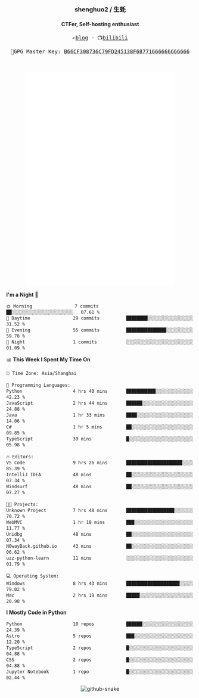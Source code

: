 <h3 align="center"> shenghuo2 / 生蚝 </h3>
<h4 align="center" >CTFer, Self-hosting enthusiast</h3>


<p align="center">
  <samp>
    ✍️<a href="https://blog.shenghuo2.top/">blog</a> -
    📺<a href="https://space.bilibili.com/85894935">bilibili</a>
  </samp>
</p>
<p align="center">
  <samp>
     🔐GPG Master Key: <a align="center" href="https://github.com/shenghuo2.gpg">B66CF308736C79FD245138F68771666666666666</a>
  </samp>
</p>
<br>
<p align="center">
  <a href="https://github.com/shenghuo2">
    <img width="400" align="top" src="https://github.com/shenghuo2/shenghuo2/blob/main/metrics.left.svg" />
  </a>
  <a href="https://github.com/shenghuo2">
    <img width="400" align="top" src="https://github.com/shenghuo2/shenghuo2/blob/main/metrics.right.svg" />
  </a>
</p>


<!--START_SECTION:waka-->
**I'm a Night 🦉** 

```text
🌞 Morning                7 commits           ██░░░░░░░░░░░░░░░░░░░░░░░   07.61 % 
🌆 Daytime                29 commits          ████████░░░░░░░░░░░░░░░░░   31.52 % 
🌃 Evening                55 commits          ███████████████░░░░░░░░░░   59.78 % 
🌙 Night                  1 commits           ░░░░░░░░░░░░░░░░░░░░░░░░░   01.09 % 
```


📊 **This Week I Spent My Time On** 

```text
🕑︎ Time Zone: Asia/Shanghai

💬 Programming Languages: 
Python                   4 hrs 40 mins       ███████████░░░░░░░░░░░░░░   42.23 % 
JavaScript               2 hrs 44 mins       ██████░░░░░░░░░░░░░░░░░░░   24.88 % 
Java                     1 hr 33 mins        ████░░░░░░░░░░░░░░░░░░░░░   14.06 % 
C#                       1 hr 5 mins         ██░░░░░░░░░░░░░░░░░░░░░░░   09.85 % 
TypeScript               39 mins             █░░░░░░░░░░░░░░░░░░░░░░░░   05.98 % 

🔥 Editors: 
VS Code                  9 hrs 26 mins       █████████████████████░░░░   85.39 % 
IntelliJ IDEA            48 mins             ██░░░░░░░░░░░░░░░░░░░░░░░   07.34 % 
Windsurf                 48 mins             ██░░░░░░░░░░░░░░░░░░░░░░░   07.27 % 

🐱‍💻 Projects: 
Unknown Project          7 hrs 48 mins       ██████████████████░░░░░░░   70.72 % 
WebMVC                   1 hr 18 mins        ███░░░░░░░░░░░░░░░░░░░░░░   11.77 % 
Unidbg                   48 mins             ██░░░░░░░░░░░░░░░░░░░░░░░   07.34 % 
N0wayBack.github.io      43 mins             ██░░░░░░░░░░░░░░░░░░░░░░░   06.62 % 
uzz-python-learn         11 mins             ░░░░░░░░░░░░░░░░░░░░░░░░░   01.79 % 

💻 Operating System: 
Windows                  8 hrs 43 mins       ████████████████████░░░░░   79.02 % 
Mac                      2 hrs 19 mins       █████░░░░░░░░░░░░░░░░░░░░   20.98 % 
```

**I Mostly Code in Python** 

```text
Python                   10 repos            ██████░░░░░░░░░░░░░░░░░░░   24.39 % 
Astro                    5 repos             ███░░░░░░░░░░░░░░░░░░░░░░   12.20 % 
TypeScript               2 repos             █░░░░░░░░░░░░░░░░░░░░░░░░   04.88 % 
CSS                      2 repos             █░░░░░░░░░░░░░░░░░░░░░░░░   04.88 % 
Jupyter Notebook         1 repo              █░░░░░░░░░░░░░░░░░░░░░░░░   02.44 % 
```




<!--END_SECTION:waka-->


<div align="center">
  <picture>
    <source media="(prefers-color-scheme: dark)" srcset="https://gist.githubusercontent.com/shenghuo2/bfce20b14ab0484cef03bae6e60e0b3a/raw/github-snake-dark.svg" />
    <source media="(prefers-color-scheme: light)" srcset="https://gist.githubusercontent.com/shenghuo2/bfce20b14ab0484cef03bae6e60e0b3a/raw/github-snake.svg" />
    <img alt="github-snake" src="https://gist.githubusercontent.com/shenghuo2/bfce20b14ab0484cef03bae6e60e0b3a/raw/github-snake.svg" />
  </picture>
</div>

<!--
**shenghuo2/shenghuo2** is a ✨ _special_ ✨ repository because its `README.md` (this file) appears on your GitHub profile.

Here are some ideas to get you started:

- 🔭 I’m currently working on ...
- 🌱 I’m currently learning ...
- 👯 I’m looking to collaborate on ...
- 🤔 I’m looking for help with ...
- 💬 Ask me about ...
- 📫 How to reach me: ...
- 😄 Pronouns: ...
- ⚡ Fun fact: ...
-->
